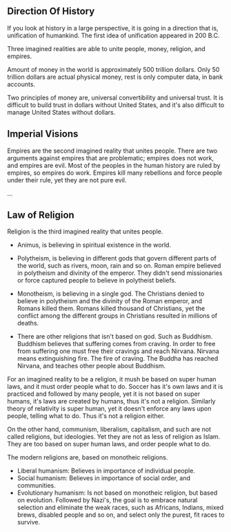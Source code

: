 ## Direction Of History

If you look at history in a large perspective, it is going in a
direction that is, unification of humankind. The first idea of
unification appeared in 200 B.C.

Three imagined realities are able to unite people, money, religion,
and empires.

Amount of money in the world is approximately 500 trillion
dollars. Only 50 trillion dollars are actual physical money, rest is
only computer data, in bank accounts.

Two principles of money are, universal convertibility and universal
trust. It is difficult to build trust in dollars without United
States, and it's also difficult to manage United States without
dollars.

## Imperial Visions

Empires are the second imagined reality that unites people.
There are two arguments against empires that are problematic; empires
does not work, and empires are evil. Most of the peoples in the human
history are ruled by empires, so empires do work. Empires kill many
rebellions and force people under their rule, yet they are not pure
evil.

...

## Law of Religion

Religion is the third imagined reality that unites people.
* Animus, is believing in spiritual existence in the world.
* Polytheism, is believing in different gods that govern different
parts of the world, such as rivers, moon, rain and so on.  Roman
empire believed in polytheism and divinity of the emperor. They didn't
send missionaries or force captured people to believe in polytheist
beliefs.
* Monotheism, is believing in a single god. The Christians denied to
believe in polytheism and the divinity of the Roman emperor, and
Romans killed them. Romans killed thousand of Christians, yet the
conflict among the different groups in Christians resulted in millions
of deaths.

* There are other religions that isn't based on god. Such as Buddhism.
Buddhism believes that suffering comes from craving. In order to free
from suffering one must free their cravings and reach Nirvana. Nirvana
means extinguishing fire. The fire of craving. The Buddha has reached
Nirvana, and teaches other people about Buddhism.

For an imagined reality to be a religion, it mush be based on super
human laws, and it must order people what to do. Soccer has it's own
laws and it is practiced and followed by many people, yet it is not
based on super humans, it's laws are created by humans, thus it's not
a religion. Similarly theory of relativity is super human, yet it
doesn't enforce any laws upon people, telling what to do. Thus it's
not a religion either.

On the other hand, communism, liberalism, capitalism, and such are not
called religions, but ideologies. Yet they are not as less of religion
as Islam. They are too based on super human laws, and order people
what to do.

The modern religions are, based on monotheic religions.
* Liberal humanism: Believes in importance of individual people.
* Social humanism: Believes in importance of social order, and communities.
* Evolutionary humanism: Is not based on monotheic religion, but based
  on evolution. Followed by Nazi's, the goal is to embrace natural
  selection and eliminate the weak races, such as Africans, Indians,
  mixed brews, disabled people and so on, and select only the purest,
  fit races to survive.
